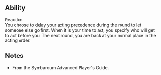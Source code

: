 ## Ability
Reaction<br>You choose to delay your acting precedence during the round to let someone else go first. When it is your time to act, you specify who will get to act before you. The next round, you are back at your normal place in the acting order.
## Notes
* From the Symbaroum Advanced Player's Guide.